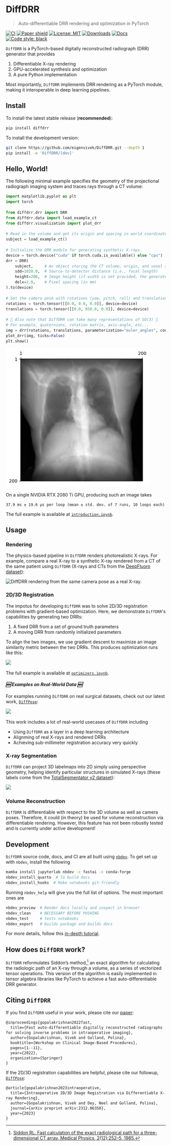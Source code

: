 DiffDRR
================

> Auto-differentiable DRR rendering and optimization in PyTorch

[![CI](https://github.com/eigenvivek/DiffDRR/actions/workflows/test.yaml/badge.svg)](https://github.com/eigenvivek/DiffDRR/actions/workflows/test.yaml)
[![Paper shield](https://img.shields.io/badge/arXiv-2208.12737-red.svg)](https://arxiv.org/abs/2208.12737)
[![License: MIT](https://img.shields.io/badge/License-MIT-blue.svg)](LICENSE)
[![Downloads](https://static.pepy.tech/personalized-badge/diffdrr?period=total&units=none&left_color=grey&right_color=blue&left_text=downloads)](https://pepy.tech/project/diffdrr)
[![Docs](https://github.com/eigenvivek/DiffDRR/actions/workflows/deploy.yaml/badge.svg)](https://vivekg.dev/DiffDRR/)
[![Code style: black](https://img.shields.io/badge/Code%20style-black-black.svg)](https://github.com/psf/black)

`DiffDRR` is a PyTorch-based digitally reconstructed radiograph (DRR) generator that provides

1. Differentiable X-ray rendering
2. GPU-accelerated synthesis and optimization
3. A pure Python implementation

Most importantly, `DiffDRR` implements DRR rendering as a PyTorch module, making it interoperable in deep learning pipelines.

## Install

To install the latest stable release (**recommended**):

```zsh
pip install diffdrr
```

To install the development version:

```zsh
git clone https://github.com/eigenvivek/DiffDRR.git --depth 1
pip install -e 'DiffDRR/[dev]'
```

## Hello, World!

The following minimal example specifies the geometry of the projectional radiograph imaging system and traces rays through a CT volume:

``` python
import matplotlib.pyplot as plt
import torch

from diffdrr.drr import DRR
from diffdrr.data import load_example_ct
from diffdrr.visualization import plot_drr

# Read in the volume and get its origin and spacing in world coordinates
subject = load_example_ct()

# Initialize the DRR module for generating synthetic X-rays
device = torch.device("cuda" if torch.cuda.is_available() else "cpu")
drr = DRR(
    subject,     # An object storing the CT volume, origin, and voxel spacing
    sdd=1020.0,  # Source-to-detector distance (i.e., focal length)
    height=200,  # Image height (if width is not provided, the generated DRR is square)
    delx=2.0,    # Pixel spacing (in mm)
).to(device)

# Set the camera pose with rotations (yaw, pitch, roll) and translations (x, y, z)
rotations = torch.tensor([[0.0, 0.0, 0.0]], device=device)
translations = torch.tensor([[0.0, 850.0, 0.0]], device=device)

# 📸 Also note that DiffDRR can take many representations of SO(3) 📸
# For example, quaternions, rotation matrix, axis-angle, etc...
img = drr(rotations, translations, parameterization="euler_angles", convention="ZXY")
plot_drr(img, ticks=False)
plt.show()
```

![](notebooks/index_files/figure-commonmark/cell-2-output-1.png)

On a single NVIDIA RTX 2080 Ti GPU, producing such an image takes

    37.9 ms ± 19.6 µs per loop (mean ± std. dev. of 7 runs, 10 loops each)

The full example is available at
[`introduction.ipynb`](https://vivekg.dev/DiffDRR/tutorials/introduction.html).

## Usage

### Rendering

The physics-based pipeline in `DiffDRR` renders photorealistic X-rays. For example, compare 
a real X-ray to a synthetic X-ray rendered from a CT of the same patient using `DiffDRR`
(X-rays and CTs from the [DeepFluoro dataset](https://github.com/rg2/DeepFluoroLabeling-IPCAI2020)):

![`DiffDRR` rendering from the same camera pose as a real X-ray.](notebooks/index_files/deepfluoro.png)

### 2D/3D Registration

The impotus for developing `DiffDRR` was to solve 2D/3D registration
problems with gradient-based optimization. Here, we demonstrate `DiffDRR`'s
capabilities by generating two DRRs:

1.  A fixed DRR from a set of ground truth parameters
2.  A moving DRR from randomly initialized parameters

To align the two images, we use gradient descent to maximize
an image similarity metric between the two DRRs. This produces
optimization runs like this:

![](experiments/registration.gif)

The full example is available at
[`optimizers.ipynb`](https://vivekg.dev/DiffDRR/tutorials/optimizers.html).

#### *🆕 Examples on Real-World Data 🆕*

For examples running `DiffDRR` on real surgical datasets, check out our latest work, [`DiffPose`](https://github.com/eigenvivek/DiffPose):

![](https://github.com/eigenvivek/DiffPose/blob/main/experiments/test_time_optimization.gif)

This work includes a lot of real-world usecases of `DiffDRR` including
- Using `DiffDRR` as a layer in a deep learning architecture
- Alignming of real X-rays and rendered DRRs
- Achieving sub-millimeter registration accuracy very quickly

### X-ray Segmentation

`DiffDRR` can project 3D labelmaps into 2D simply using perspective geometry, helping identify particular structures in simulated X-rays
(these labels come from the [TotalSegmentator v2 dataset](https://github.com/wasserth/TotalSegmentator)):

![](notebooks/index_files/segmentation.png)

### Volume Reconstruction

`DiffDRR` is differentiable with respect to the 3D volume as well as camera poses.
Therefore, it could (in theory) be used for volume reconstruction via differentiable
rendering. However, this feature has not been robustly tested and is currently 
under active development!

## Development

`DiffDRR` source code, docs, and CI are all built using
[`nbdev`](https://nbdev.fast.ai/). To get set up with `nbdev`, install
the following

``` zsh
mamba install jupyterlab nbdev -c fastai -c conda-forge 
nbdev_install_quarto  # To build docs
nbdev_install_hooks  # Make notebooks git-friendly
```

Running `nbdev_help` will give you the full list of options. The most
important ones are

``` zsh
nbdev_preview  # Render docs locally and inspect in browser
nbdev_clean    # NECESSARY BEFORE PUSHING
nbdev_test     # tests notebooks
nbdev_export   # builds package and builds docs
```

For more details, follow this [in-depth
tutorial](https://nbdev.fast.ai/tutorials/tutorial.html).

## How does `DiffDRR` work?

`DiffDRR` reformulates Siddon’s method,[^1] an exact
algorithm for calculating the radiologic path of an X-ray
through a volume, as a series of vectorized tensor operations. This
version of the algorithm is easily implemented in tensor algebra
libraries like PyTorch to achieve a fast auto-differentiable DRR
generator.

[^1]: [Siddon RL. Fast calculation of
the exact radiological path for a three-dimensional CT array. Medical
Physics, 2(12):252–5, 1985.](https://doi.org/10.1118/1.595715)

## Citing `DiffDRR`

If you find `DiffDRR` useful in your work, please cite our
[paper](https://arxiv.org/abs/2208.12737):

    @inproceedings{gopalakrishnan2022fast,
      title={Fast auto-differentiable digitally reconstructed radiographs for solving inverse problems in intraoperative imaging},
      author={Gopalakrishnan, Vivek and Golland, Polina},
      booktitle={Workshop on Clinical Image-Based Procedures},
      pages={1--11},
      year={2022},
      organization={Springer}
    }

If the 2D/3D registration capabilities are helpful, please cite our followup, [`DiffPose`](https://arxiv.org/abs/2312.06358):

    @article{gopalakrishnan2023intraoperative,
      title={Intraoperative 2D/3D Image Registration via Differentiable X-ray Rendering},
      author={Gopalakrishnan, Vivek and Dey, Neel and Golland, Polina},
      journal={arXiv preprint arXiv:2312.06358},
      year={2023}
    }